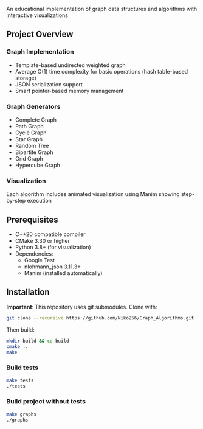 An educational implementation of graph data structures and algorithms with interactive visualizations

## Project Overview

### Graph Implementation
- Template-based undirected weighted graph
- Average O(1) time complexity for basic operations (hash table-based storage)
- JSON serialization support
- Smart pointer-based memory management

### Graph Generators
- Complete Graph
- Path Graph
- Cycle Graph
- Star Graph
- Random Tree
- Bipartite Graph
- Grid Graph
- Hypercube Graph


### Visualization
Each algorithm includes animated visualization using Manim showing step-by-step execution

## Prerequisites

- C++20 compatible compiler
- CMake 3.30 or higher
- Python 3.8+ (for visualization)
- Dependencies:
  - Google Test
  - nlohmann_json 3.11.3+
  - Manim (installed automatically)

## Installation

**Important**: This repository uses git submodules. Clone with:

```bash
git clone --recursive https://github.com/Niko256/Graph_Algorithms.git
```

Then build:

```bash
mkdir build && cd build
cmake ..
make
```

### Build tests
```bash
make tests
./tests
```

### Build project without tests
```bash
make graphs
./graphs
```
